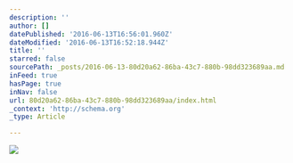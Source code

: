 ```yaml
---
description: ''
author: []
datePublished: '2016-06-13T16:56:01.960Z'
dateModified: '2016-06-13T16:52:18.944Z'
title: ''
starred: false
sourcePath: _posts/2016-06-13-80d20a62-86ba-43c7-880b-98dd323689aa.md
inFeed: true
hasPage: true
inNav: false
url: 80d20a62-86ba-43c7-880b-98dd323689aa/index.html
_context: 'http://schema.org'
_type: Article

---
```

![](https://the-grid-user-content.s3-us-west-2.amazonaws.com/ec9ed496-a170-40a9-83a1-2be5a60c1274.jpg)
